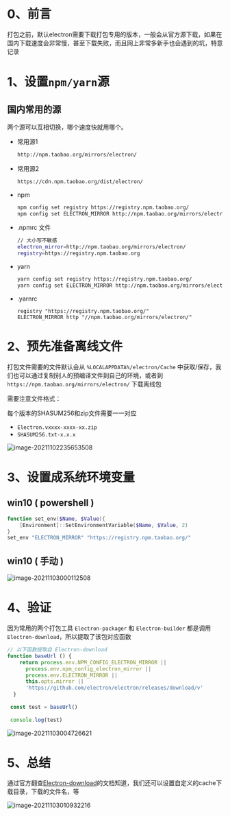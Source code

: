 0、前言
===
打包之前，默认electron需要下载打包专用的版本，一般会从官方源下载，如果在国内下载速度会非常慢，甚至下载失败，而且网上非常多新手也会遇到的坑，特意记录







# 1、设置`npm/yarn`源

## 国内常用的源

两个源可以互相切换，哪个速度快就用哪个。



- 常用源1

  ```bash
  http://npm.taobao.org/mirrors/electron/
  ```

- 常用源2

  ```bash
  https://cdn.npm.taobao.org/dist/electron/
  ```



- npm

  ```bash
  npm config set registry https://registry.npm.taobao.org/
  npm config set ELECTRON_MIRROR http://npm.taobao.org/mirrors/electron/
  
  ```

- .npmrc 文件

  ```bash
  // 大小写不敏感
  electron_mirror=http://npm.taobao.org/mirrors/electron/
  registry=https://registry.npm.taobao.org
  ```

  

- yarn

  ```bash
  yarn config set registry https://registry.npm.taobao.org/
  yarn config set ELECTRON_MIRROR http://npm.taobao.org/mirrors/electron/
  ```

- .yarnrc

  ```
  registry "https://registry.npm.taobao.org/"
  ELECTRON_MIRROR http "//npm.taobao.org/mirrors/electron/"
  ```



# 2、预先准备离线文件

打包文件需要的文件默认会从 `%LOCALAPPDATA%/electron/Cache` 中获取/保存，我们也可以通过复制别人的预编译文件到自己的环境，或者到 `https://npm.taobao.org/mirrors/electron/` 下载离线包



需要注意文件格式：

每个版本的SHASUM256和zip文件需要一一对应

- `Electron.vxxxx-xxxx-xx.zip`
- `SHASUM256.txt-x.x.x`

![image-20211102235653508](https://gitee.com/capsion/markdown-image/raw/master/image/202111022356571.png)





# 3、设置成系统环境变量

## win10 ( powershell )

```powershell
function set_env($Name, $Value){
	[Environment]::SetEnvironmentVariable($Name, $Value, 2)
}
set_env "ELECTRON_MIRROR" "https://registry.npm.taobao.org/"
```



## win10 ( 手动 )

![image-20211103000112508](https://gitee.com/capsion/markdown-image/raw/master/image/202111030001567.png)





# 4、验证

因为常用的两个打包工具 `Electron-packager` 和 `Electron-builder` 都是调用 `Electron-download`，所以提取了该包对应函数

```js
// 以下函数提取自 Electron-download 
function baseUrl () {
    return process.env.NPM_CONFIG_ELECTRON_MIRROR ||
      process.env.npm_config_electron_mirror ||
      process.env.ELECTRON_MIRROR ||
      this.opts.mirror ||
      'https://github.com/electron/electron/releases/download/v'
  }
  
 const test = baseUrl()
 
 console.log(test)
```

![image-20211103004726621](https://gitee.com/capsion/markdown-image/raw/master/image/202111030047655.png)







# 5、总结

通过官方翻查[Electron-download](https://github.com/electron/get)的文档知道，我们还可以设置自定义的cache下载目录，下载的文件名，等

![image-20211103010932216](https://gitee.com/capsion/markdown-image/raw/master/image/202111030109246.png)


